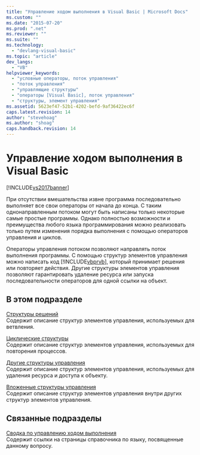```yaml
---
title: "Управление ходом выполнения в Visual Basic | Microsoft Docs"
ms.custom: ""
ms.date: "2015-07-20"
ms.prod: ".net"
ms.reviewer: ""
ms.suite: ""
ms.technology: 
  - "devlang-visual-basic"
ms.topic: "article"
dev_langs: 
  - "VB"
helpviewer_keywords: 
  - "условные операторы, поток управления"
  - "поток управления"
  - "управляющие структуры"
  - "операторы [Visual Basic], поток управления"
  - "структуры, элемент управления"
ms.assetid: 5623ef47-52b1-4202-befd-9af36422ec6f
caps.latest.revision: 14
author: "stevehoag"
ms.author: "shoag"
caps.handback.revision: 14
---
```

# Управление ходом выполнения в Visual Basic
[!INCLUDE[vs2017banner](../../../../visual-basic/includes/vs2017banner.md)]

При отсутствии вмешательства извне программа последовательно выполняет все свои операторы от начала до конца.  С таким однонаправленным потоком могут быть написаны только некоторые самые простые программы.  Однако полностью возможности и преимущества любого языка программирования можно реализовать только путем изменения порядка выполнения с помощью операторов управления и циклов.  
  
 Операторы управления потоком позволяют направлять поток выполнения программы.  С помощью структур элементов управления можно написать код [!INCLUDE[vbprvb](../../../../csharp/programming-guide/concepts/linq/includes/vbprvb-md.md)], который принимает решения или повторяет действия.  Другие структуры элементов управления позволяют гарантировать удаление ресурса или запуска последовательности операторов для одной ссылки на объект.  
  
## В этом подразделе  
 [Структуры решений](../../../../visual-basic/programming-guide/language-features/control-flow/decision-structures.md)  
 Содержит описание структур элементов управления, используемых для ветвления.  
  
 [Циклические структуры](../../../../visual-basic/programming-guide/language-features/control-flow/loop-structures.md)  
 Содержит описание структур элементов управления, используемых для повторения процессов.  
  
 [Другие структуры управления](../../../../visual-basic/programming-guide/language-features/control-flow/other-control-structures.md)  
 Содержит описание структур элементов управления, используемых для удаления ресурса и доступа к объекту.  
  
 [Вложенные структуры управления](../../../../visual-basic/programming-guide/language-features/control-flow/nested-control-structures.md)  
 Содержит описание структур элементов управления внутри других структур элементов управления.  
  
## Связанные подразделы  
 [Сводка по управлению ходом выполнения](../../../../visual-basic/language-reference/keywords/control-flow-summary.md)  
 Содержит ссылки на страницы справочника по языку, посвященные данному вопросу.